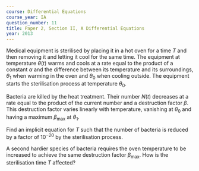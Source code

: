 ```yaml
---
course: Differential Equations
course_year: IA
question_number: 11
title: Paper 2, Section II, A Differential Equations
year: 2013
---
```




Medical equipment is sterilised by placing it in a hot oven for a time $T$ and then removing it and letting it cool for the same time. The equipment at temperature $\theta(t)$ warms and cools at a rate equal to the product of a constant $\alpha$ and the difference between its temperature and its surroundings, $\theta_{1}$ when warming in the oven and $\theta_{0}$ when cooling outside. The equipment starts the sterilisation process at temperature $\theta_{0}$.

Bacteria are killed by the heat treatment. Their number $N(t)$ decreases at a rate equal to the product of the current number and a destruction factor $\beta$. This destruction factor varies linearly with temperature, vanishing at $\theta_{0}$ and having a maximum $\beta_{\max }$ at $\theta_{1}$.

Find an implicit equation for $T$ such that the number of bacteria is reduced by a factor of $10^{-20}$ by the sterilisation process.

A second hardier species of bacteria requires the oven temperature to be increased to achieve the same destruction factor $\beta_{\max }$. How is the sterilisation time $T$ affected?